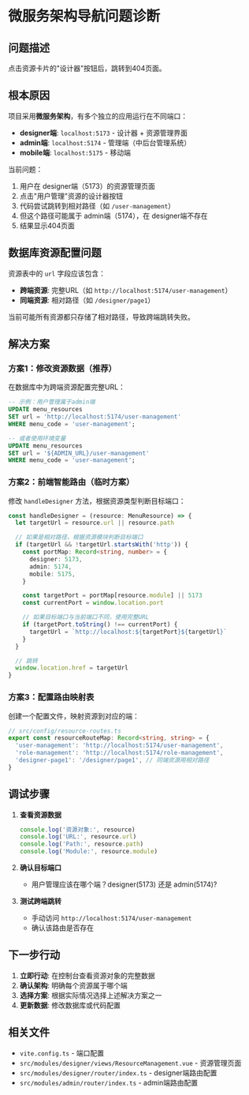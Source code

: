 # 微服务架构导航问题诊断

## 问题描述

点击资源卡片的"设计器"按钮后，跳转到404页面。

## 根本原因

项目采用**微服务架构**，有多个独立的应用运行在不同端口：

- **designer端**: `localhost:5173` - 设计器 + 资源管理界面
- **admin端**: `localhost:5174` - 管理端（中后台管理系统）
- **mobile端**: `localhost:5175` - 移动端

当前问题：

1. 用户在 designer端（5173）的资源管理页面
2. 点击"用户管理"资源的设计器按钮
3. 代码尝试跳转到相对路径（如 `/user-management`）
4. 但这个路径可能属于 admin端（5174），在 designer端不存在
5. 结果显示404页面

## 数据库资源配置问题

资源表中的 `url` 字段应该包含：

- **跨端资源**: 完整URL（如 `http://localhost:5174/user-management`）
- **同端资源**: 相对路径（如 `/designer/page1`）

当前可能所有资源都只存储了相对路径，导致跨端跳转失败。

## 解决方案

### 方案1：修改资源数据（推荐）

在数据库中为跨端资源配置完整URL：

```sql
-- 示例：用户管理属于admin端
UPDATE menu_resources
SET url = 'http://localhost:5174/user-management'
WHERE menu_code = 'user-management';

-- 或者使用环境变量
UPDATE menu_resources
SET url = '${ADMIN_URL}/user-management'
WHERE menu_code = 'user-management';
```

### 方案2：前端智能路由（临时方案）

修改 `handleDesigner` 方法，根据资源类型判断目标端口：

```typescript
const handleDesigner = (resource: MenuResource) => {
  let targetUrl = resource.url || resource.path

  // 如果是相对路径，根据资源模块判断目标端口
  if (targetUrl && !targetUrl.startsWith('http')) {
    const portMap: Record<string, number> = {
      designer: 5173,
      admin: 5174,
      mobile: 5175,
    }

    const targetPort = portMap[resource.module] || 5173
    const currentPort = window.location.port

    // 如果目标端口与当前端口不同，使用完整URL
    if (targetPort.toString() !== currentPort) {
      targetUrl = `http://localhost:${targetPort}${targetUrl}`
    }
  }

  // 跳转
  window.location.href = targetUrl
}
```

### 方案3：配置路由映射表

创建一个配置文件，映射资源到对应的端：

```typescript
// src/config/resource-routes.ts
export const resourceRouteMap: Record<string, string> = {
  'user-management': 'http://localhost:5174/user-management',
  'role-management': 'http://localhost:5174/role-management',
  'designer-page1': '/designer/page1', // 同端资源用相对路径
}
```

## 调试步骤

1. **查看资源数据**

   ```typescript
   console.log('资源对象:', resource)
   console.log('URL:', resource.url)
   console.log('Path:', resource.path)
   console.log('Module:', resource.module)
   ```

2. **确认目标端口**

   - 用户管理应该在哪个端？designer(5173) 还是 admin(5174)?

3. **测试跨端跳转**
   - 手动访问 `http://localhost:5174/user-management`
   - 确认该路由是否存在

## 下一步行动

1. **立即行动**: 在控制台查看资源对象的完整数据
2. **确认架构**: 明确每个资源属于哪个端
3. **选择方案**: 根据实际情况选择上述解决方案之一
4. **更新数据**: 修改数据库或代码配置

## 相关文件

- `vite.config.ts` - 端口配置
- `src/modules/designer/views/ResourceManagement.vue` - 资源管理页面
- `src/modules/designer/router/index.ts` - designer端路由配置
- `src/modules/admin/router/index.ts` - admin端路由配置
